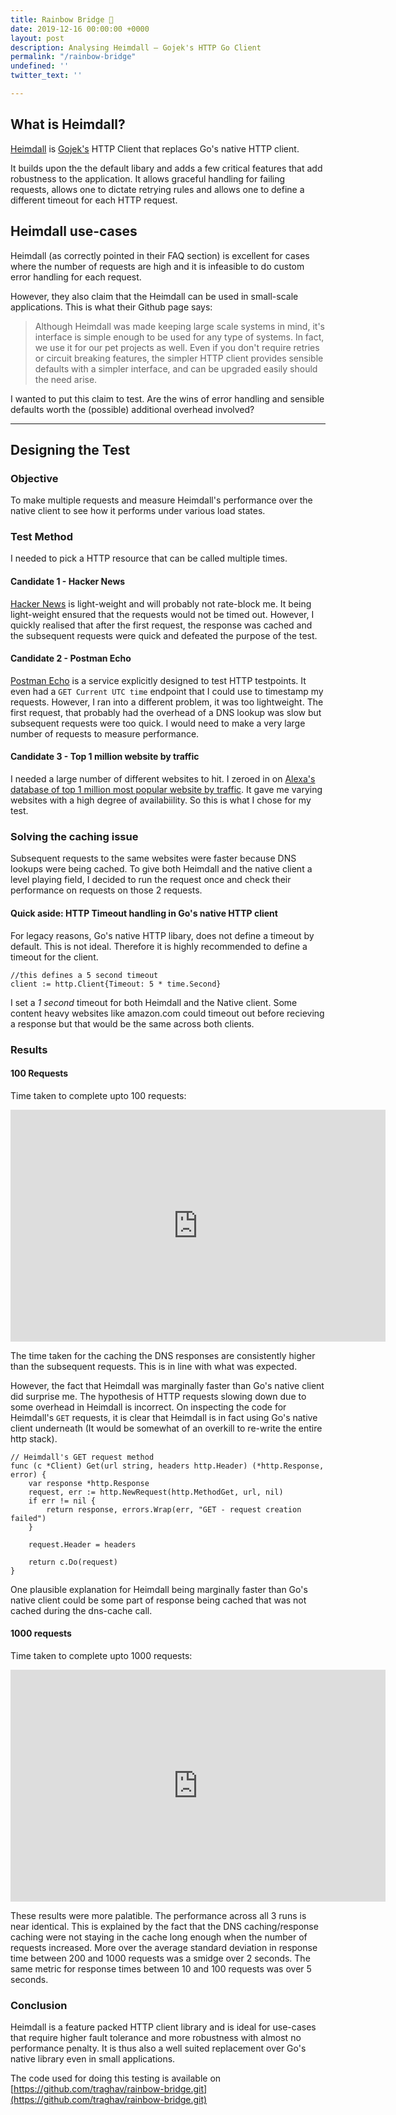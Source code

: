 ```yaml
---
title: Rainbow Bridge 🌈
date: 2019-12-16 00:00:00 +0000
layout: post
description: Analysing Heimdall — Gojek's HTTP Go Client
permalink: "/rainbow-bridge"
undefined: ''
twitter_text: ''

---
```


## What is Heimdall?

[Heimdall](https://github.com/gojek/heimdall) is [Gojek's](https://www.gojek.io/) HTTP Client that replaces Go's native HTTP client. 

It builds upon the the default libary and adds a few critical features that add robustness to the application. It allows graceful handling for failing requests, allows one to dictate retrying rules and allows one to define a different timeout for each HTTP request.


	
## Heimdall use-cases

Heimdall (as correctly pointed in their FAQ section) is excellent for cases where the number of requests are high and it is infeasible to do custom error handling for each request. 

However, they also claim that the Heimdall can be used in small-scale applications. This is what their Github page says:

>Although Heimdall was made keeping large scale systems in mind, it's interface is simple enough to be used for any type of systems. In fact, we use it for our pet projects as well. Even if you don't require retries or circuit breaking features, the simpler HTTP client provides sensible defaults with a simpler interface, and can be upgraded easily should the need arise.

I wanted to put this claim to test. Are the wins of error handling and sensible defaults worth the (possible) additional overhead involved? 


---

## Designing the Test

### Objective

To make multiple requests and measure Heimdall's performance over the native client to see how it performs under various load states.

### Test Method

I needed to pick a HTTP resource that can be called multiple times. 
#### Candidate 1 - Hacker News
[Hacker News](https://news.ycombinator.com) is light-weight and will probably not rate-block me. It being light-weight ensured that the requests would not be timed out. However, I quickly realised that after the first request, the response was cached and the subsequent requests were quick and defeated the purpose of the test. 

#### Candidate 2 - Postman Echo
[Postman Echo](https://postman-echo.com) is a service explicitly designed to test HTTP testpoints. It even had a ```GET Current UTC time``` endpoint that I could use to timestamp my requests. However, I ran into a different problem, it was too lightweight. The first request, that probably had the overhead of a DNS lookup was slow but subsequent requests were too quick. I would need to make a very large number of requests to measure performance. 

#### Candidate 3 - Top 1 million website by traffic
I needed a large number of different websites to hit. I zeroed in on [Alexa's database of top 1 million most popular website by traffic](https://www.kaggle.com/cheedcheed/top1m). It gave me varying websites with a high degree of availabiility. So this is what I chose for my test.

### Solving the caching issue
Subsequent requests to the same websites were faster because DNS lookups were being cached. To give both Heimdall and the native client a level playing field, I decided to run the request once and check their performance on requests on those 2 requests. 

#### Quick aside:  HTTP Timeout handling in Go's native HTTP client

For legacy reasons, Go's native HTTP libary, does not define a timeout by default. This is not ideal. Therefore it is highly recommended to define a timeout for the client. 

	//this defines a 5 second timeout
	client := http.Client{Timeout: 5 * time.Second}

I set a *1 second* timeout for both Heimdall and the Native client. Some content heavy websites like amazon.com could  timeout out before recieving a response but that would be the same across both clients. 

### Results

#### 100 Requests

Time taken to complete upto 100 requests:

<iframe width="600" height="371" seamless frameborder="0" scrolling="no" src="https://docs.google.com/spreadsheets/d/e/2PACX-1vTw-FlBrC8SpA5rC2xYKTOxuLbtTMN9ydPTrRMBQPeKmNsv_ZCed64aFdQxRnJgeSNb3jiJMicmjERD/pubchart?oid=255457454&amp;format=interactive"></iframe>

The time taken for the caching the DNS responses are consistently higher than the subsequent requests. This is in line with what was expected.

However, the fact that Heimdall was marginally faster than Go's native client did surprise me. The hypothesis of HTTP requests slowing down due to some overhead in Heimdall is incorrect. 
On inspecting the code for Heimdall's ```GET``` requests, it is clear that Heimdall is in fact using Go's native client underneath (It would be somewhat of an overkill to re-write the entire http stack).

	// Heimdall's GET request method
	func (c *Client) Get(url string, headers http.Header) (*http.Response, error) {
		var response *http.Response
		request, err := http.NewRequest(http.MethodGet, url, nil)
		if err != nil {
			return response, errors.Wrap(err, "GET - request creation failed")
		}

		request.Header = headers

		return c.Do(request)
	}


One plausible explanation for Heimdall being marginally faster than Go's native client could be some part of response being cached that was not cached during the dns-cache call. 

#### 1000 requests

Time taken to complete upto 1000 requests:

<iframe width="600" height="371" seamless frameborder="0" scrolling="no" src="https://docs.google.com/spreadsheets/d/e/2PACX-1vTw-FlBrC8SpA5rC2xYKTOxuLbtTMN9ydPTrRMBQPeKmNsv_ZCed64aFdQxRnJgeSNb3jiJMicmjERD/pubchart?oid=1229881479&amp;format=interactive"></iframe>	

These results were more palatible. The performance across all 3 runs is near identical. This is explained by the fact that the DNS caching/response caching were not staying in the cache long enough when the number of requests increased. More over the average standard deviation in response time between 200 and 1000 requests was a smidge over 2 seconds. The same metric for response times between 10 and 100 requests was over 5 seconds. 

### Conclusion

Heimdall is a feature packed HTTP client library and is ideal for use-cases that require higher fault tolerance and more robustness with almost no performance penalty. It is thus also a well suited replacement over Go's native library even in small applications. 

The code used for doing this testing is available on [https://github.com/traghav/rainbow-bridge.git](https://github.com/traghav/rainbow-bridge.git)



